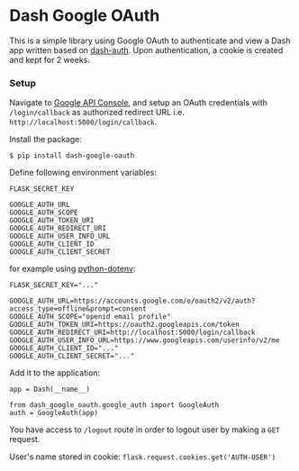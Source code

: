 # Dash Google OAuth

This is a simple library using Google OAuth to authenticate and view a Dash app
written based on [dash-auth](https://github.com/plotly/dash-auth).
Upon authentication, a cookie is created and kept for 2 weeks.

### Setup
Navigate to [Google API Console](https://console.cloud.google.com/apis/credentials), and setup an OAuth credentials
with `/login/callback` as authorized redirect URL i.e. `http://localhost:5000/login/callback`.

Install the package:
```
$ pip install dash-google-oauth
```
Define following environment variables:
```
FLASK_SECRET_KEY

GOOGLE_AUTH_URL
GOOGLE_AUTH_SCOPE
GOOGLE_AUTH_TOKEN_URI
GOOGLE_AUTH_REDIRECT_URI
GOOGLE_AUTH_USER_INFO_URL
GOOGLE_AUTH_CLIENT_ID
GOOGLE_AUTH_CLIENT_SECRET
```
for example using [python-dotenv](https://pypi.org/project/python-dotenv/):
```
FLASK_SECRET_KEY="..."

GOOGLE_AUTH_URL=https://accounts.google.com/o/oauth2/v2/auth?access_type=offline&prompt=consent
GOOGLE_AUTH_SCOPE="openid email profile"
GOOGLE_AUTH_TOKEN_URI=https://oauth2.googleapis.com/token
GOOGLE_AUTH_REDIRECT_URI=http://localhost:5000/login/callback
GOOGLE_AUTH_USER_INFO_URL=https://www.googleapis.com/userinfo/v2/me
GOOGLE_AUTH_CLIENT_ID="..."
GOOGLE_AUTH_CLIENT_SECRET="..."
```
Add it to the application:
```
app = Dash(__name__)

from dash_google_oauth.google_auth import GoogleAuth
auth = GoogleAuth(app)
```
You have access to `/logout` route in order to logout user by making a `GET` request.

User's name stored in cookie: `flask.request.cookies.get('AUTH-USER')`
